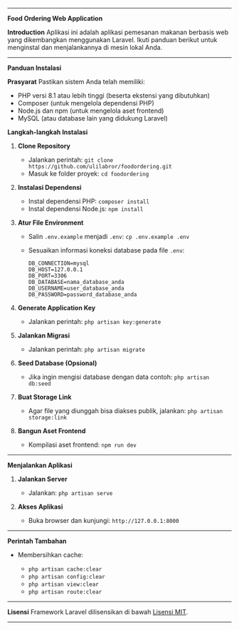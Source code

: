
---

**Food Ordering Web Application**

**Introduction**
Aplikasi ini adalah aplikasi pemesanan makanan berbasis web yang dikembangkan menggunakan Laravel. Ikuti panduan berikut untuk menginstal dan menjalankannya di mesin lokal Anda.

---

**Panduan Instalasi**

**Prasyarat**
Pastikan sistem Anda telah memiliki:

* PHP versi 8.1 atau lebih tinggi (beserta ekstensi yang dibutuhkan)
* Composer (untuk mengelola dependensi PHP)
* Node.js dan npm (untuk mengelola aset frontend)
* MySQL (atau database lain yang didukung Laravel)

**Langkah-langkah Instalasi**

1. **Clone Repository**

   * Jalankan perintah:
     `git clone https://github.com/ulilabror/foodordering.git`
   * Masuk ke folder proyek:
     `cd foodordering`

2. **Instalasi Dependensi**

   * Instal dependensi PHP:
     `composer install`
   * Instal dependensi Node.js:
     `npm install`

3. **Atur File Environment**

   * Salin `.env.example` menjadi `.env`:
     `cp .env.example .env`
   * Sesuaikan informasi koneksi database pada file `.env`:

     ```
     DB_CONNECTION=mysql
     DB_HOST=127.0.0.1
     DB_PORT=3306
     DB_DATABASE=nama_database_anda
     DB_USERNAME=user_database_anda
     DB_PASSWORD=password_database_anda
     ```

4. **Generate Application Key**

   * Jalankan perintah:
     `php artisan key:generate`

5. **Jalankan Migrasi**

   * Jalankan perintah:
     `php artisan migrate`

6. **Seed Database (Opsional)**

   * Jika ingin mengisi database dengan data contoh:
     `php artisan db:seed`

7. **Buat Storage Link**

   * Agar file yang diunggah bisa diakses publik, jalankan:
     `php artisan storage:link`

8. **Bangun Aset Frontend**

   * Kompilasi aset frontend:
     `npm run dev`

---

**Menjalankan Aplikasi**

1. **Jalankan Server**

   * Jalankan:
     `php artisan serve`

2. **Akses Aplikasi**

   * Buka browser dan kunjungi:
     `http://127.0.0.1:8000`

---

**Perintah Tambahan**

* Membersihkan cache:

  * `php artisan cache:clear`
  * `php artisan config:clear`
  * `php artisan view:clear`
  * `php artisan route:clear`

---

**Lisensi**
Framework Laravel dilisensikan di bawah [Lisensi MIT](https://opensource.org/licenses/MIT).

---

